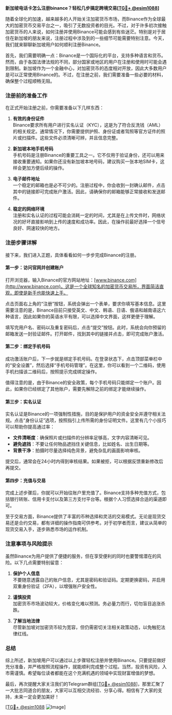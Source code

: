 **新加坡电话卡怎么注册binance？轻松几步搞定跨境交易[[TG💪+ @esim1088](https://t.me/s/esim1088)]**

随着全球化的加速，越来越多的人开始关注加密货币市场，而Binance作为全球最大的加密货币交易平台之一，吸引了无数投资者的目光。不过，对于许多初次接触加密货币的人来说，如何注册并使用Binance可能会感到有些迷茫。特别是对于居住在新加坡的朋友来说，注册过程中涉及到的一些细节可能需要特别注意。今天，我们就来聊聊新加坡用户如何顺利注册Binance。

首先，我们需要明确一点：Binance是一个国际化的平台，支持多种语言和货币。然而，由于各国法律法规的不同，部分国家或地区的用户在注册和使用时可能会遇到限制。新加坡作为一个金融中心，对加密货币的态度相对开放，因此大多数用户是可以正常使用Binance的。不过，在注册之前，我们需要准备一些必要的材料，确保整个过程顺畅无阻。

### 注册前的准备工作

在正式开始注册之前，你需要准备以下几样东西：

1. **有效的身份证件**  
   Binance要求所有用户进行实名认证（KYC），这是为了符合反洗钱（AML）的相关规定。通常情况下，你需要提供护照、身份证或者驾照等官方证件的照片或扫描件。这些文件必须清晰可辨，并且信息完整。

2. **新加坡本地手机号码**  
   手机号码是注册Binance的重要工具之一。它不仅用于验证身份，还可以用来接收重要通知。如果你还没有新加坡本地号码，建议购买一张本地SIM卡，这样会更加方便后续的操作。

3. **电子邮件地址**  
   一个稳定的邮箱也是必不可少的。注册过程中，你会收到一封确认邮件，点击其中的链接即可完成账户激活。因此，请确保你的邮箱能够正常接收和发送邮件。

4. **稳定的网络环境**  
   注册和实名认证的过程可能会消耗一定的时间，尤其是在上传文件时，网络状况的好坏直接影响到上传的速度和成功率。因此，在操作前最好选择一个信号良好、网速较快的地方。

### 注册步骤详解

接下来，我们进入正题，具体看看如何一步步完成Binance的注册。

#### 第一步：访问官网并创建账户

打开浏览器，输入Binance的官方网站地址：[www.binance.com](http://www.binance.com)。这是一个全球知名的加密货币交易所，界面简洁直观，即使是新手也能快速上手。

点击页面右上角的“注册”按钮，系统会弹出一个表单，要求你填写基本信息。这里需要注意的是，Binance目前只接受英文、中文、韩语、日语、俄语和越南语这六种语言，因此如果你的英语水平有限，可以选择中文界面，这样更便于理解。

填写完用户名、密码以及重复密码后，点击“提交”按钮。此时，系统会向你预留的邮箱发送一封验证邮件。打开邮件，找到其中的链接并点击，即可完成账户激活。

#### 第二步：绑定手机号码

成功激活账户后，下一步就是绑定手机号码。在登录状态下，点击顶部菜单栏中的“安全设置”，然后选择“手机号码管理”。在这里，你可以看到一个二维码，使用手机扫描该二维码后，按照提示完成绑定操作。

值得注意的是，由于Binance的安全政策，每个手机号码只能绑定一个账户。因此，如果你已经绑定了其他账户，需要先解除之前的绑定才能继续操作。

#### 第三步：实名认证

实名认证是Binance的一项强制性措施，目的是保护用户的资金安全并遵守相关法规。点击“身份认证”选项，按照指引上传所需的身份证明文件。这里有几个小技巧可以帮助你提高通过率：

- **文件清晰度**：确保照片或扫描件的分辨率足够高，文字内容清晰可见。
- **避免遮挡**：不要让任何物品遮挡住关键信息，比如姓名、出生日期等。
- **背景干净**：拍摄时尽量选择纯色背景，避免杂乱的画面影响审核。

提交后，通常会在24小时内得到审核结果。如果被拒，可以根据反馈重新修改后再提交。

#### 第四步：充值与交易

完成上述步骤后，你就可以开始往账户里充值了。Binance支持多种充值方式，包括银行转账、信用卡支付以及第三方支付平台等。根据个人习惯选择合适的渠道即可。

至于交易方面，Binance提供了丰富的币种选择和灵活的交易模式。无论是现货交易还是合约交易，都有详细的操作指南可供参考。对于初学者而言，建议从简单的现货交易入手，逐步熟悉市场的运作机制。

### 注意事项与风险提示

虽然Binance为用户提供了便捷的服务，但在享受便利的同时也要警惕潜在的风险。以下几点需要特别留意：

1. **保护个人信息**  
   不要随意透露自己的账户信息，尤其是密码和验证码。定期更换密码，并启用双重身份验证（2FA），以增强账户安全性。

2. **谨慎投资**  
   加密货币市场波动较大，价格变化难以预测。务必量力而行，切勿盲目追涨杀跌。

3. **了解当地法律**  
   尽管新加坡对加密货币较为宽容，但仍需密切关注相关政策动态，以免触犯法律红线。

### 总结

综上所述，新加坡用户可以通过以上步骤轻松注册并使用Binance。只要提前做好充分准备，并严格按照流程操作，就能顺利完成整个过程。当然，投资有风险，入市需谨慎。希望每位读者都能在这个充满机遇的领域中实现财富增值的梦想。

最后，再次提醒大家关注我们的Telegram群组[[TG💪+ @esim1088](https://t.me/s/esim1088)]，那里汇聚了一大批志同道合的朋友，大家可以互相交流经验、分享心得。相信有了大家的支持，未来一定会更加美好！

[[TG💪+ @esim1088](https://t.me/s/esim1088) ![Image](https://i.postimg.cc/4NQfJmqS/Snipaste-2025-05-13-00-14-12.png)]
